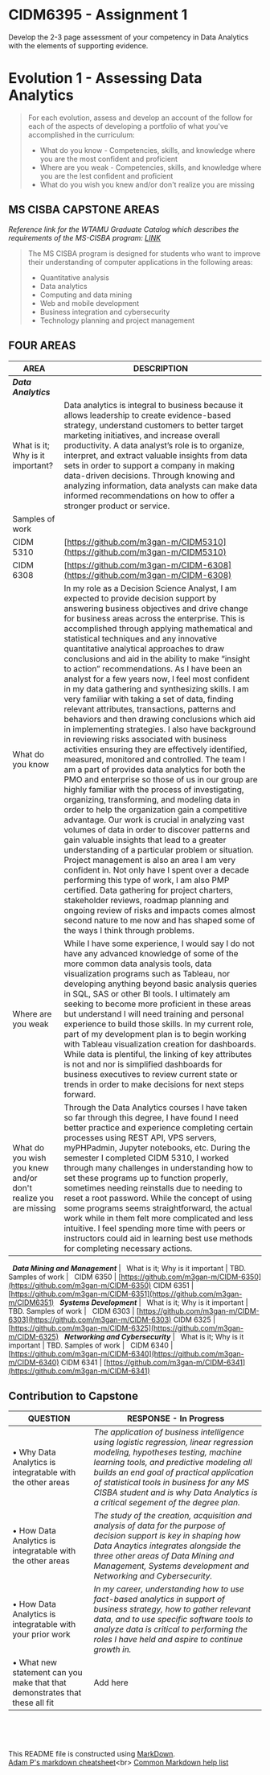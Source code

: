 # CIDM6395 - Assignment 1
Develop the 2-3 page assessment of your competency in Data Analytics with the elements of supporting evidence.  

# Evolution 1 - Assessing Data Analytics

>For each evolution, assess and develop an account of the follow for each of the aspects of developing a portfolio of what you've accomplished in the curriculum:
>    - What do you know - Competencies, skills, and knowledge where you are the most confident and proficient
>    - Where are you weak - Competencies, skills, and knowledge where you are the lest confident and proficient
>    - What do you wish you knew and/or don't realize you are missing


## MS CISBA CAPSTONE AREAS

*Reference link for the WTAMU Graduate Catalog which describes the requirements of the MS-CISBA program: [LINK](https://catalog.wtamu.edu/preview_program.php?catoid=30&poid=4839&returnto=2643)*

>The MS CISBA program is designed for students who want to improve their understanding of computer applications in the following areas:
>    - Quantitative analysis<br>
>    - Data analytics<br>
>    - Computing and data mining<br>
>    - Web and mobile development<br>
>    - Business integration and cybersecurity<br>
>    - Technology planning and project management

## FOUR AREAS
AREA                      | DESCRIPTION
---                             | ---
***Data Analytics***        | ***&nbsp;***
What is it; Why is it important?        | Data analytics is integral to business because it allows leadership to create evidence-based strategy, understand customers to better target marketing initiatives, and increase overall productivity. A data analyst’s role is to organize, interpret, and extract valuable insights from data sets in order to support a company in making data-driven decisions. Through knowing and analyzing information, data analysts can make data informed recommendations on how to offer a stronger product or service. 
Samples of work        | &nbsp;
CIDM 5310        | [https://github.com/m3gan-m/CIDM5310](https://github.com/m3gan-m/CIDM5310)
CIDM 6308        | [https://github.com/m3gan-m/CIDM-6308](https://github.com/m3gan-m/CIDM-6308)
What do you know        | In my role as a Decision Science Analyst, I am expected to provide decision support by answering business objectives and drive change for business areas across the enterprise. This is accomplished through applying mathematical and statistical techniques and any innovative quantitative analytical approaches to draw conclusions and aid in the ability to make “insight to action” recommendations. As I have been an analyst for a few years now, I feel most confident in my data gathering and synthesizing skills. I am very familiar with taking a set of data, finding relevant attributes, transactions, patterns and behaviors and then drawing conclusions which aid in implementing strategies. I also have background in reviewing risks associated with business activities ensuring they are effectively identified, measured, monitored and controlled. The team I am a part of provides data analytics for both the PMO and enterprise so those of us in our group are highly familiar with the process of investigating, organizing, transforming, and modeling data in order to help the organization gain a competitive advantage. Our work is crucial in analyzing vast volumes of data in order to discover patterns and gain valuable insights that lead to a greater understanding of a particular problem or situation. Project management is also an area I am very confident in. Not only have I spent over a decade performing this type of work, I am also PMP certified. Data gathering for project charters, stakeholder reviews, roadmap planning and ongoing review of risks and impacts comes almost second nature to me now and has shaped some of the ways I think through problems.
Where are you weak        | While I have some experience, I would say I do not have any advanced knowledge of some of the more common data analysis tools, data visualization programs such as Tableau, nor developing anything beyond basic analysis queries in SQL, SAS or other BI tools. I ultimately am seeking to become more proficient in these areas but understand I will need training and personal experience to build those skills. In my current role, part of my development plan is to begin working with Tableau visualization creation for dashboards. While data is plentiful, the linking of key attributes is not and nor is simplified dashboards for business executives to review current state or trends in order to make decisions for next steps forward.
What do you wish you knew and/or don't realize you are missing        | Through the Data Analytics courses I have taken so far through this degree, I have found I need better practice and experience completing certain processes using REST API, VPS servers, myPHPadmin, Jupyter notebooks, etc. During the semester I completed CIDM 5310, I worked through many challenges in understanding how to set these programs up to function properly, sometimes needing reinstalls due to needing to reset a root password. While the concept of using some programs seems straightforward, the actual work while in them felt more complicated and less intuitive. I feel spending more time with peers or instructors could aid in learning best use methods for completing necessary actions.
&nbsp;
***Data Mining and Management***                 | ***&nbsp;***
What is it; Why is it important       | TBD.
Samples of work        | &nbsp;
CIDM 6350        | [https://github.com/m3gan-m/CIDM-6350](https://github.com/m3gan-m/CIDM-6350)
CIDM 6351        | [https://github.com/m3gan-m/CIDM-6351](https://github.com/m3gan-m/CIDM6351)
&nbsp;
***Systems Development***                 | ***&nbsp;***
What is it; Why is it important        | TBD.
Samples of work        | &nbsp;
CIDM 6303        | [https://github.com/m3gan-m/CIDM-6303](https://github.com/m3gan-m/CIDM-6303)
CIDM 6325        | [https://github.com/m3gan-m/CIDM-6325](https://github.com/m3gan-m/CIDM-6325)
&nbsp;
***Networking and Cybersecurity***                 | ***&nbsp;***
What is it; Why is it important        | TBD.
Samples of work        | &nbsp;
CIDM 6340        | [https://github.com/m3gan-m/CIDM-6340](https://github.com/m3gan-m/CIDM-6340)
CIDM 6341        | [https://github.com/m3gan-m/CIDM-6341](https://github.com/m3gan-m/CIDM-6341)
&nbsp;
&nbsp;


##  Contribution to Capstone  
QUESTION                      | RESPONSE - In  Progress
---                             | ---
•	Why Data Analytics is integratable with the other areas       | *The application of business intelligence using logistic regression, linear regression modeling, hypotheses testing, machine learning tools, and predictive modeling all builds an end goal of practical application of statistical tools in business for any MS CISBA student and is why Data Analytics is a critical segement of the degree plan.*
•	How Data Analytics is integratable with the other areas       | *The study of the creation, acquisition and analysis of data for the purpose of decision support is key in shaping how Data Anaytics integrates alongside the three other areas of Data Mining and Management, Systems development and Networking and Cybersecurity.*
•	How Data Analytics is integratable with your prior work       | *In my career, understanding how to use fact-based analytics in support of business strategy, how to gather relevant data, and to use specific software tools to analyze data is critical to performing the roles I have held and aspire to continue growth in.*
•	What new statement can you make that that demonstrates that these all fit       | Add here
&nbsp;

&nbsp;

This README file is constructed using [MarkDown](https://www.markdownguide.org/basic-syntax).<br>
[Adam P's markdown cheatsheet](https://commonmark.org/help/](https://github.com/adam-p/markdown-here/wiki/Markdown-Cheatsheet)https://github.com/adam-p/markdown-here/wiki/Markdown-Cheatsheet)<br>
[Common Markdown help list](https://commonmark.org/help/](https://commonmark.org/help/)https://commonmark.org/help/)
